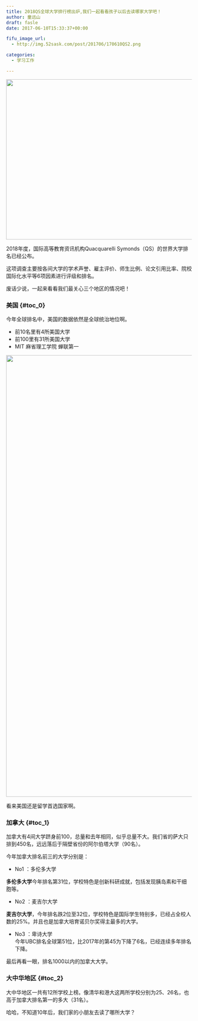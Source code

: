 ```yaml
---
title: 2018QS全球大学排行榜出炉,我们一起看看孩子以后去读哪家大学吧！
author: 童远山
draft: fasle
date: 2017-06-10T15:33:37+00:00

fifu_image_url:
  - http://img.52sask.com/post/201706/170610QS2.png

categories:
  - 学习工作

---
```

<img decoding="async" loading="lazy" class="alignnone size-full" src="http://img.52sask.com/post/201706/170610QS2.png" width="1338" height="434" />

2018年度，国际高等教育资讯机构Quacquarelli Symonds（QS）的世界大学排名已经公布。

这项调查主要按各间大学的学术声誉、雇主评价、师生比例、论文引用比率、院校国际化水平等6项因素进行评级和排名。

废话少说，一起来看看我们最关心三个地区的情况吧！

### 美国 {#toc_0}

今年全球排名中，美国的数据依然是全球统治地位啊。

  * 前10名里有4所美国大学
  * 前100里有31所美国大学
  * MIT 麻省理工学院 蝉联第一

<img decoding="async" loading="lazy" class="alignnone size-full" src="http://img.52sask.com/post/201706/170610MIT.png" width="1200" height="1196" /> 

看来美国还是留学首选国家啊。

### 加拿大 {#toc_1}

加拿大有4间大学跻身前100，总量和去年相同，似乎总量不大。我们省的萨大只排到450名，远远落后于隔壁省份的阿尔伯塔大学（90名）。

今年加拿大排名前三的大学分别是：

  * No1 ：多伦多大学

**多伦多大学**今年排名第31位，学校特色是创新科研成就，包括发现胰岛素和干细胞等。

  * No2 ：麦吉尔大学

**麦吉尔大学**，今年排名跌2位至32位，学校特色是国际学生特别多，已经占全校人数的25%。并且也是加拿大培育诺贝尔奖得主最多的大学。

  * No3 ：卑诗大学  
    今年UBC排名全球第51位，比2017年的第45为下降了6名，已经连续多年排名下降。

最后再看一眼，排名1000以内的加拿大大学。  
<img decoding="async" src="http://img.52sask.com/post/201706/170610canada500.png" alt="" /> 

### 大中华地区 {#toc_2}

大中华地区一共有12所学校上榜。像清华和港大这两所学校分别为25、26名，也高于加拿大排名第一的多大（31名）。  
<img decoding="async" src="http://img.52sask.com/post/201706/170610china.png" alt="" /> 

哈哈，不知道10年后，我们家的小朋友去读了哪所大学？